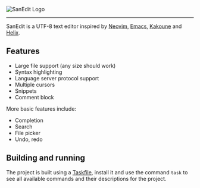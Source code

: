 ![SanEdit Logo](https://github.com/user-attachments/assets/b75335be-d847-4ca3-a730-7314db4ee031)

---

SanEdit is a UTF-8 text editor inspired by [Neovim](https://neovim.io/), [Emacs](https://www.gnu.org/software/emacs/), [Kakoune](https://kakoune.org/) and [Helix](https://helix-editor.com/).

## Features

* Large file support (any size should work)
* Syntax highlighting
* Language server protocol support
* Multiple cursors
* Snippets
* Comment block

More basic features include:

* Completion
* Search
* File picker
* Undo, redo

## Building and running

The project is built using a [Taskfile](https://taskfile.dev/installation/), install it and use the command `task` to see all available commands and their descriptions for the project.

